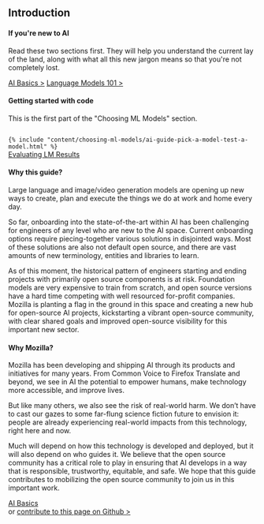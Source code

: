 ## Introduction

#### If you're new to AI
Read these two sections first. They will help you understand the current lay of the land, along with what all this new jargon means so that you're not completely lost.
<div class="imagelinks">
    <a href="/content/ai-basics/" class="imagelink">AI Basics &gt;</a>
    <a href="/content/llms-101/" class="imagelink">Language Models 101 &gt;</a>
</div>

#### Getting started with code
This is the first part of the "Choosing ML Models" section.

<code>
{% include "content/choosing-ml-models/ai-guide-pick-a-model-test-a-model.html" %}
</code>
<div>
    <a class="button-next-page" href="/content/choosing-ml-models/index.html#evaluating-ml-model-results">Evaluating LM Results</a>
</div>


#### Why this guide? 
Large language and image/video generation models are opening up new ways to create, plan and execute the things we do at work and home every day. 

So far, onboarding into the state-of-the-art within AI has been challenging for engineers of any level who are new to the AI space. Current onboarding options require piecing-together various solutions in disjointed ways. Most of these solutions are also not default open source, and there are vast amounts of new terminology, entities and libraries to learn.

As of this moment, the historical pattern of engineers starting and ending projects with primarily open source components is at risk. Foundation models are very expensive to train from scratch, and open source versions have a hard time competing with well resourced for-profit companies. Mozilla is planting a flag in the ground in this space and creating a new hub for open-source AI projects, kickstarting a vibrant open-source community, with clear shared goals and improved open-source visibility for this important new sector.

#### Why Mozilla?
Mozilla has been developing and shipping AI through its products and initiatives for many years. From Common Voice to Firefox Translate and beyond, we see in AI the potential to empower humans, make technology more accessible, and improve lives.

But like many others, we also see the risk of real-world harm. We don’t have to cast our gazes to some far-flung science fiction future to envision it: people are already experiencing real-world impacts from this technology, right here and now.

Much will depend on how this technology is developed and deployed, but it will also depend on who guides it. We believe that the open source community has a critical role to play in ensuring that AI develops in a way that is responsible, trustworthy, equitable, and safe. We hope that this guide contributes to mobilizing the open source community to join us in this important work.

<div>
    <a class="button-next-page" href="/content/ai-basics">AI Basics</a>
</div>

<div class="mt-3">
    or 
    <a class="edit-this-page" target="_"  href="https://github.com/mozilla/ai-guide/edit/main/templates/content/introduction/index.md">contribute to this page on Github ></a>
</div>
